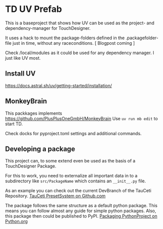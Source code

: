 # TD UV Prefab
This is a baseproject that shows how UV can be used as the project- and dependency-manager for TouchDesigner.

It uses a hack to mount the package-folders defined in the .packagefolder-file just in time, without any raceconditions. [ Blogpost coming ]

Check /local/modules as it could be used for any dependency manager. I just like UV most.

## Install UV
https://docs.astral.sh/uv/getting-started/installation/

## MonkeyBrain
This packkages implements https://github.com/PlusPlusOneGmbH/MonkeyBrain
Use ```uv run mb edit``` to start TD.

Check docks for pyproject.toml settings and additional commands.


## Developing a package
This project can, to some extend even be used as the basis of a TouchDesigner Package. 

For this to work, you need to externalize all important data in to a subdirectory like ```src/PackageName``` which contains an ```__init__.py``` file. 

As an example you can check out the current DevBranch of the TauCeti Repository. 
[TauCeti PresetSystem on Github.com](https://github.com/PlusPlusOneGmbH/TD_TauCeti_Presetsystem/tree/dev)

The package follows the same structure as a default python package. This means you can follow almost any guide for simple python packages. Also, this package then could be published to PyPI.
[Packaging PythonProject on Python.org](https://packaging.python.org/en/latest/tutorials/packaging-projects/)